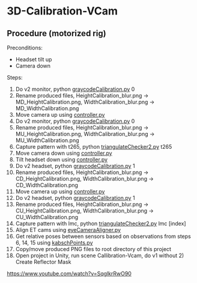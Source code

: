 # 3D-Calibration-VCam

## Procedure (motorized rig)

Preconditions:
- Headset tilt up
- Camera down

Steps:
1. Do v2 monitor, python [graycodeCalibration.py](https://github.com/JurajVincur/pnsutils/blob/main/graycodeCalibration.py) 0
2. Rename produced files, HeightCalibration_blur.png -> MD_HeightCalibration.png, WidthCalibration_blur.png -> MD_WidthCalibration.png
3. Move camera up using [controller.py](https://github.com/JurajVincur/pnsutils/blob/main/calibrationRig/controller.py)
4. Do v2 monitor, python [graycodeCalibration.py](https://github.com/JurajVincur/pnsutils/blob/main/graycodeCalibration.py) 0
5. Rename produced files, HeightCalibration_blur.png -> MU_HeightCalibration.png, WidthCalibration_blur.png -> MU_WidthCalibration.png
6. Capture pattern with t265, python [triangulateChecker2.py](https://github.com/JurajVincur/pnsutils/blob/main/triangulateChecker2.py) t265
7. Move camera down using [controller.py](https://github.com/JurajVincur/pnsutils/blob/main/calibrationRig/controller.py)
8. Tilt headset down using [controller.py](https://github.com/JurajVincur/pnsutils/blob/main/calibrationRig/controller.py)
9. Do v2 headset, python [graycodeCalibration.py](https://github.com/JurajVincur/pnsutils/blob/main/graycodeCalibration.py) 1
10. Rename produced files, HeightCalibration_blur.png -> CD_HeightCalibration.png, WidthCalibration_blur.png -> CD_WidthCalibration.png
11. Move camera up using [controller.py](https://github.com/JurajVincur/pnsutils/blob/main/calibrationRig/controller.py)
12. Do v2 headset, python [graycodeCalibration.py](https://github.com/JurajVincur/pnsutils/blob/main/graycodeCalibration.py) 1
13. Rename produced files, HeightCalibration_blur.png -> CU_HeightCalibration.png, WidthCalibration_blur.png -> CU_WidthCalibration.png
14. Capture pattern with lmc, python [triangulateChecker2.py](https://github.com/JurajVincur/pnsutils/blob/main/triangulateChecker2.py) lmc [index]
15. Align ET cams using [eyeCameraAligner.py](https://github.com/JurajVincur/pnsutils/blob/main/eyeCameraAligner.py)
16. Get relative poses between sensors based on observations from steps 6, 14, 15 using [kabschPoints.py](https://github.com/JurajVincur/pnsutils/blob/main/kabschPoints.py)
17. Copy/move produced PNG files to root directory of this project
18. Open project in Unity, run scene Callibration-Vcam, do v1 without 2) Create Reflector Mask

https://www.youtube.com/watch?v=SqglkrRwO90
